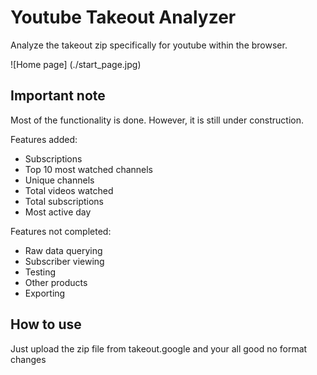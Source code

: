 # Youtube Takeout Analyzer

Analyze the takeout zip specifically for youtube within the browser.

![Home page] (./start_page.jpg)

## Important note 

Most of the functionality is done. However, it is still under construction.

Features added:
- Subscriptions
- Top 10 most watched channels
- Unique channels
- Total videos watched
- Total subscriptions
- Most active day

Features not completed:
- Raw data querying
- Subscriber viewing
- Testing
- Other products 
- Exporting

## How to use

Just upload the zip file from takeout.google and your all good no format changes